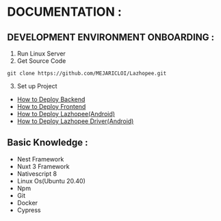 # DOCUMENTATION :

## DEVELOPMENT ENVIRONMENT ONBOARDING :
1. Run Linux Server 
2. Get Source Code
```
git clone https://github.com/MEJARICLOI/Lazhopee.git
```
3. Set up Project
- [How to Deploy Backend](https://github.com/MEJARICLOI/Lazhopee/blob/main/Documentation/deploy-backend.md)
- [How to Deploy Frontend](https://github.com/MEJARICLOI/Lazhopee/blob/main/Documentation/deploy-frontend.md)
- [How to Deploy Lazhopee(Android)](https://github.com/MEJARICLOI/Lazhopee/blob/main/Documentation/deploy-lazhopee.md)
- [How to Deploy Lazhopee Driver(Android)](https://github.com/MEJARICLOI/Lazhopee/blob/main/Documentation/deploy-lazhopee-driver.md)

## Basic Knowledge :
- Nest Framework 
- Nuxt 3 Framework
- Nativescript 8
- Linux Os(Ubuntu 20.40)
- Npm
- Git
- Docker
- Cypress
